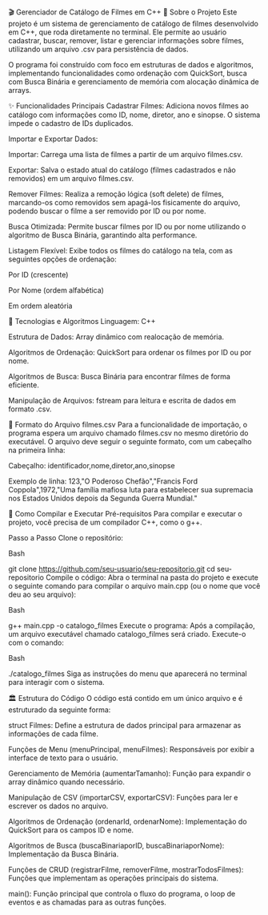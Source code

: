 🎬 Gerenciador de Catálogo de Filmes em C++
📖 Sobre o Projeto
Este projeto é um sistema de gerenciamento de catálogo de filmes desenvolvido em C++, que roda diretamente no terminal. Ele permite ao usuário cadastrar, buscar, remover, listar e gerenciar informações sobre filmes, utilizando um arquivo .csv para persistência de dados.

O programa foi construído com foco em estruturas de dados e algoritmos, implementando funcionalidades como ordenação com QuickSort, busca com Busca Binária e gerenciamento de memória com alocação dinâmica de arrays.

✨ Funcionalidades Principais
Cadastrar Filmes: Adiciona novos filmes ao catálogo com informações como ID, nome, diretor, ano e sinopse. O sistema impede o cadastro de IDs duplicados.

Importar e Exportar Dados:

Importar: Carrega uma lista de filmes a partir de um arquivo filmes.csv.

Exportar: Salva o estado atual do catálogo (filmes cadastrados e não removidos) em um arquivo filmes.csv.

Remover Filmes: Realiza a remoção lógica (soft delete) de filmes, marcando-os como removidos sem apagá-los fisicamente do arquivo, podendo buscar o filme a ser removido por ID ou por nome.

Busca Otimizada: Permite buscar filmes por ID ou por nome utilizando o algoritmo de Busca Binária, garantindo alta performance.

Listagem Flexível: Exibe todos os filmes do catálogo na tela, com as seguintes opções de ordenação:

Por ID (crescente)

Por Nome (ordem alfabética)

Em ordem aleatória

🔧 Tecnologias e Algoritmos
Linguagem: C++

Estrutura de Dados: Array dinâmico com realocação de memória.

Algoritmos de Ordenação: QuickSort para ordenar os filmes por ID ou por nome.

Algoritmos de Busca: Busca Binária para encontrar filmes de forma eficiente.

Manipulação de Arquivos: fstream para leitura e escrita de dados em formato .csv.

📁 Formato do Arquivo filmes.csv
Para a funcionalidade de importação, o programa espera um arquivo chamado filmes.csv no mesmo diretório do executável. O arquivo deve seguir o seguinte formato, com um cabeçalho na primeira linha:

Cabeçalho:
identificador,nome,diretor,ano,sinopse

Exemplo de linha:
123,"O Poderoso Chefão","Francis Ford Coppola",1972,"Uma família mafiosa luta para estabelecer sua supremacia nos Estados Unidos depois da Segunda Guerra Mundial."

🚀 Como Compilar e Executar
Pré-requisitos
Para compilar e executar o projeto, você precisa de um compilador C++, como o g++.

Passo a Passo
Clone o repositório:

Bash

git clone https://github.com/seu-usuario/seu-repositorio.git
cd seu-repositorio
Compile o código:
Abra o terminal na pasta do projeto e execute o seguinte comando para compilar o arquivo main.cpp (ou o nome que você deu ao seu arquivo):

Bash

g++ main.cpp -o catalogo_filmes
Execute o programa:
Após a compilação, um arquivo executável chamado catalogo_filmes será criado. Execute-o com o comando:

Bash

./catalogo_filmes
Siga as instruções do menu que aparecerá no terminal para interagir com o sistema.

🏛️ Estrutura do Código
O código está contido em um único arquivo e é estruturado da seguinte forma:

struct Filmes: Define a estrutura de dados principal para armazenar as informações de cada filme.

Funções de Menu (menuPrincipal, menuFilmes): Responsáveis por exibir a interface de texto para o usuário.

Gerenciamento de Memória (aumentarTamanho): Função para expandir o array dinâmico quando necessário.

Manipulação de CSV (importarCSV, exportarCSV): Funções para ler e escrever os dados no arquivo.

Algoritmos de Ordenação (ordenarId, ordenarNome): Implementação do QuickSort para os campos ID e nome.

Algoritmos de Busca (buscaBinariaporID, buscaBinariaporNome): Implementação da Busca Binária.

Funções de CRUD (registrarFilme, removerFilme, mostrarTodosFilmes): Funções que implementam as operações principais do sistema.

main(): Função principal que controla o fluxo do programa, o loop de eventos e as chamadas para as outras funções.


